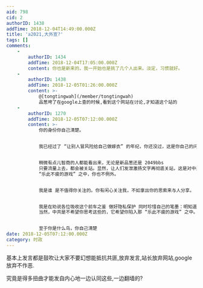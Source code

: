 ```yaml
---
aid: 798
cid: 2
authorID: 1438
addTime: 2018-12-04T14:49:00.000Z
title: 'a2021,大外宣?'
tags: []
comments:
    -
        authorID: 1434
        addTime: 2018-12-04T17:05:00.000Z
        content: 你也是新来的，我一开始也是挑了几个人出来。淡定，习惯就好。
    -
        authorID: 1438
        addTime: 2018-12-05T01:26:00.000Z
        content: >-
            @[tongtingwah](/member/tongtingwah)
            品葱垮了在google上查的时候,看到这个网站在讨论,才知道这个站的
    -
        authorID: 1270
        addTime: 2018-12-05T07:12:00.000Z
        content: >-
            你的身份你自己清楚。


            我已经过了 “让别人冒风险给自己做嫁衣” 的年纪，你还没过，这是你自己的问题。 —— 或许你也是故意为之


            稍微有点儿智商的人都能看出来，无论是新品葱还是 2049bbs
            只要流量上去，都会被关站。显然，让人们发泄激扬文字再彻底关站，这是对中共有利的。 —— 中共当然希望人们的精力耗费在这
            “乐此不疲的游戏” 之中，你也不例外。


            我是谁 是不值得你关注的。你有闲心关注我，不如拿出你的思索来与人分享。 —— 但我怀疑你根本没有。


            我是在劝说各位吸收这个前车之鉴 做好隐私保护 同时珍惜自己的笔墨：明知道一个网站最终要关，为什么还要在它上面写东西？ ——
            当然，中共是不希望你思考这些的，它希望你陷入那 “乐此不疲的游戏” 之中。


            至于你是什么鸟，你自己清楚
date: 2018-12-05T07:12:00.000Z
category: 时政
---
```


基本上发言都是鼓吹让大家不要幻想能抵抗共匪,放弃发言,站长放弃网站,google放弃不作恶.

究竟是得多扭曲才能发自内心地一边认同这些,一边翻墙的?
